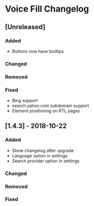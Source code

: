 # Voice Fill Changelog

## [Unreleased]
### Added
- Buttons now have tooltips
### Changed
### Removed
### Fixed
- Bing support
- search.yahoo.com subdomain support
- Element positioning on RTL pages

## [1.4.3] - 2018-10-22
### Added
- Show changelog after upgrade
- Language option in settings
- Search provider option in settings
### Changed
### Removed
### Fixed
